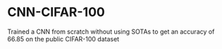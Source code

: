 # CNN-CIFAR-100
Trained a CNN from scratch without using SOTAs to get an accuracy of 66.85 on the public CIFAR-100 dataset
